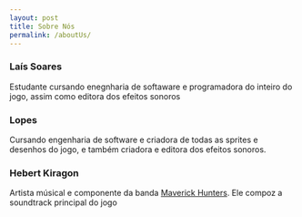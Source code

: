 ```yaml
---
layout: post
title: Sobre Nós
permalink: /aboutUs/
---
```



### Laís Soares
Estudante cursando enegnharia de softaware e programadora do inteiro do jogo, assim como editora dos efeitos sonoros

### Lopes
Cursando engenharia de software e criadora de todas as sprites e desenhos do jogo, e também criadora e editora dos efeitos sonoros.

### Hebert Kiragon
Artista músical e componente da banda [Maverick Hunters](https://www.instagram.com/maverickhunters_/). Ele compoz a soundtrack principal do jogo



